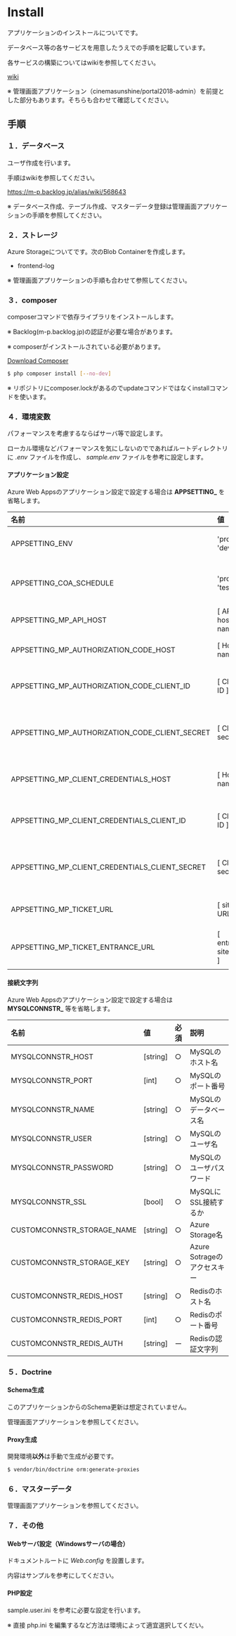 # Install

アプリケーションのインストールについてです。

データベース等の各サービスを用意したうえでの手順を記載しています。

各サービスの構築についてはwikiを参照してください。

[wiki](https://m-p.backlog.jp/alias/wiki/508245)

※ 管理画面アプリケーション（cinemasunshine/portal2018-admin）を前提とした部分もあります。そちらも合わせて確認してください。

## 手順

### １．データベース

ユーザ作成を行います。

手順はwikiを参照してください。

https://m-p.backlog.jp/alias/wiki/568643

※ データベース作成、テーブル作成、マスターデータ登録は管理画面アプリケーションの手順を参照してください。

### ２．ストレージ

Azure Storageについてです。次のBlob Containerを作成します。

- frontend-log

※ 管理画面アプリケーションの手順も合わせて参照してください。

### ３．composer

composerコマンドで依存ライブラリをインストールします。

※ Backlog(m-p.backlog.jp)の認証が必要な場合があります。

※ composerがインストールされている必要があります。

[Download Composer](https://getcomposer.org/download/)

```sh
$ php composer install [--no-dev]
```

※ リポジトリにcomposer.lockがあるのでupdateコマンドではなくinstallコマンドを使います。

### ４．環境変数

パフォーマンスを考慮するならばサーバ等で設定します。

ローカル環境などパフォーマンスを気にしないのでであればルートディレクトリに *.env* ファイルを作成し、 *sample.env* ファイルを参考に設定します。

#### アプリケーション設定

Azure Web Appsのアプリケーション設定で設定する場合は **APPSETTING_** を省略します。

|名前|値|説明|
|:--|:--|:--|
|APPSETTING_ENV|'prod' or 'dev'|アプリケーションの実行環境|
|APPSETTING_COA_SCHEDULE|'prod' or 'test'|コアシステムズ様スケジュールの接続環境|
|APPSETTING_MP_API_HOST|[ API host name ]|APIホスト名|
|APPSETTING_MP_AUTHORIZATION_CODE_HOST|[ Host name ]|Authorization Code Grantのホスト名|
|APPSETTING_MP_AUTHORIZATION_CODE_CLIENT_ID|[ Client ID ]|Authorization Code GrantのクライアントID|
|APPSETTING_MP_AUTHORIZATION_CODE_CLIENT_SECRET|[ Client secret ]|Authorization Code Grantのクライアント シークレット|
|APPSETTING_MP_CLIENT_CREDENTIALS_HOST|[ Host name ]|Client Credentials Grantのホスト名|
|APPSETTING_MP_CLIENT_CREDENTIALS_CLIENT_ID|[ Client ID ]|Client Credentials GrantのクライアントID|
|APPSETTING_MP_CLIENT_CREDENTIALS_CLIENT_SECRET|[ Client secret ]|Client Credentials Grantのクライアント シークレット|
|APPSETTING_MP_TICKET_URL|[ site URL ]|MPオンラインチケットのURL|
|APPSETTING_MP_TICKET_ENTRANCE_URL|[ entrance site URL ]|MPオンラインチケットのエントランスURL|

#### 接続文字列

Azure Web Appsのアプリケーション設定で設定する場合は **MYSQLCONNSTR_** 等を省略します。

|名前|値|必須|説明|
|:--|:--|:--|:--|
|MYSQLCONNSTR_HOST|[string]|○|MySQLのホスト名|
|MYSQLCONNSTR_PORT|[int]|○|MySQLのポート番号|
|MYSQLCONNSTR_NAME|[string]|○|MySQLのデータベース名|
|MYSQLCONNSTR_USER|[string]|○|MySQLのユーザ名|
|MYSQLCONNSTR_PASSWORD|[string]|○|MySQLのユーザパスワード|
|MYSQLCONNSTR_SSL|[bool]|○|MySQLにSSL接続するか|
|CUSTOMCONNSTR_STORAGE_NAME|[string]|○|Azure Storage名|
|CUSTOMCONNSTR_STORAGE_KEY|[string]|○|Azure Sotrageのアクセスキー|
|CUSTOMCONNSTR_REDIS_HOST|[string]|○|Redisのホスト名|
|CUSTOMCONNSTR_REDIS_PORT|[int]|○|Redisのポート番号|
|CUSTOMCONNSTR_REDIS_AUTH|[string]|ー|Redisの認証文字列|

### ５．Doctrine

#### Schema生成

このアプリケーションからのSchema更新は想定されていません。

管理画面アプリケーションを参照してください。

#### Proxy生成

開発環境**以外**は手動で生成が必要です。

```sh
$ vendor/bin/doctrine orm:generate-proxies
```

### ６．マスターデータ

管理画面アプリケーションを参照してください。

### ７．その他

#### Webサーバ設定（Windowsサーバの場合）

ドキュメントルートに *Web.config* を設置します。

内容はサンプルを参考にしてください。

#### PHP設定

sample.user.ini を参考に必要な設定を行います。

※ 直接 php.ini を編集するなど方法は環境によって適宜選択してくだい。
